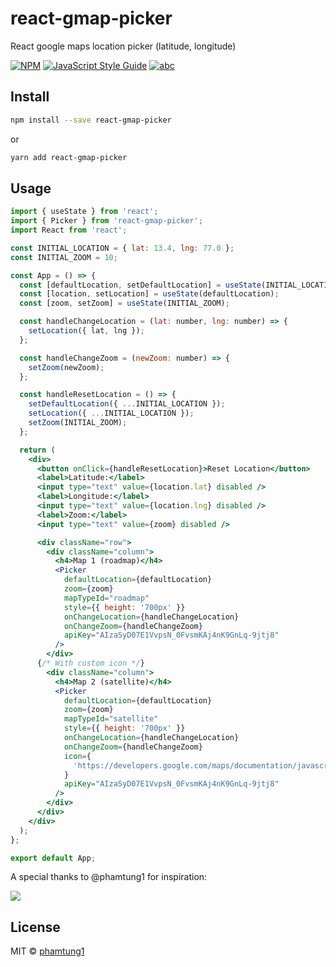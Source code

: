 # react-gmap-picker

React google maps location picker (latitude, longitude)

[![NPM](https://img.shields.io/npm/v/react-google-map-picker.svg)](https://www.npmjs.com/package/react-google-map-picker)
[![JavaScript Style Guide](https://img.shields.io/badge/code_style-standard-brightgreen.svg)](https://standardjs.com)
[![abc](https://img.shields.io/badge/react-17-blue)](https://reactjs.org/blog/2020/10/20/react-v17.html)

## Install

```bash
npm install --save react-gmap-picker
```
or
```bash
yarn add react-gmap-picker
```

## Usage

```jsx
import { useState } from 'react';
import { Picker } from 'react-gmap-picker';
import React from 'react';

const INITIAL_LOCATION = { lat: 13.4, lng: 77.0 };
const INITIAL_ZOOM = 10;

const App = () => {
  const [defaultLocation, setDefaultLocation] = useState(INITIAL_LOCATION);
  const [location, setLocation] = useState(defaultLocation);
  const [zoom, setZoom] = useState(INITIAL_ZOOM);

  const handleChangeLocation = (lat: number, lng: number) => {
    setLocation({ lat, lng });
  };

  const handleChangeZoom = (newZoom: number) => {
    setZoom(newZoom);
  };

  const handleResetLocation = () => {
    setDefaultLocation({ ...INITIAL_LOCATION });
    setLocation({ ...INITIAL_LOCATION });
    setZoom(INITIAL_ZOOM);
  };

  return (
    <div>
      <button onClick={handleResetLocation}>Reset Location</button>
      <label>Latitude:</label>
      <input type="text" value={location.lat} disabled />
      <label>Longitude:</label>
      <input type="text" value={location.lng} disabled />
      <label>Zoom:</label>
      <input type="text" value={zoom} disabled />

      <div className="row">
        <div className="column">
          <h4>Map 1 (roadmap)</h4>
          <Picker
            defaultLocation={defaultLocation}
            zoom={zoom}
            mapTypeId="roadmap"
            style={{ height: '700px' }}
            onChangeLocation={handleChangeLocation}
            onChangeZoom={handleChangeZoom}
            apiKey="AIzaSyD07E1VvpsN_0FvsmKAj4nK9GnLq-9jtj8"
          />
        </div>
      {/* With custom icon */}
        <div className="column">
          <h4>Map 2 (satellite)</h4>
          <Picker
            defaultLocation={defaultLocation}
            zoom={zoom}
            mapTypeId="satellite"
            style={{ height: '700px' }}
            onChangeLocation={handleChangeLocation}
            onChangeZoom={handleChangeZoom}
            icon={
              'https://developers.google.com/maps/documentation/javascript/examples/full/images/beachflag.png'
            }
            apiKey="AIzaSyD07E1VvpsN_0FvsmKAj4nK9GnLq-9jtj8"
          />
        </div>
      </div>
    </div>
  );
};

export default App;
```

A special thanks to @phamtung1 for inspiration:

[![](https://avatars.githubusercontent.com/u/11594890?v=4&size=50)](https://github.com/phamtung1)

## License

MIT © [phamtung1](https://github.com/phamtung1)
